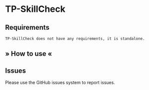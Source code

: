 # TP-SkillCheck

## Requirements

    TP-SkillCheck does not have any requirements, it is standalone.


## » How to use «


## Issues

Please use the GitHub issues system to report issues.
